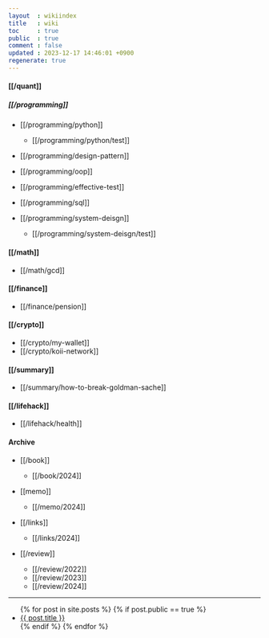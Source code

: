 ```yaml
---
layout  : wikiindex
title   : wiki
toc     : true
public  : true
comment : false
updated : 2023-12-17 14:46:01 +0900
regenerate: true
---
```


#### [[/quant]] 


##### [[/programming]]
* [[/programming/python]]
    * [[/programming/python/test]]

* [[/programming/design-pattern]]

* [[/programming/oop]]

* [[/programming/effective-test]]

* [[/programming/sql]]

* [[/programming/system-deisgn]]
    * [[/programming/system-deisgn/test]]  

#### [[/math]]
* [[/math/gcd]]

#### [[/finance]]
* [[/finance/pension]]

#### [[/crypto]]
* [[/crypto/my-wallet]]
* [[/crypto/koii-network]]

#### [[/summary]]
* [[/summary/how-to-break-goldman-sache]]

#### [[/lifehack]]
* [[/lifehack/health]]

#### Archive
* [[/book]]
    * [[/book/2024]]

* [[memo]]
    * [[/memo/2024]]

* [[/links]]
    * [[/links/2024]]

* [[/review]]
    * [[/review/2022]]
    * [[/review/2023]]
    * [[/review/2024]]

---
<div>
    <ul>
{% for post in site.posts %}
    {% if post.public == true %}
        <li>
            <a class="post-link" href="{{ post.url | prepend: site.baseurl }}">
                {{ post.title }}
            </a>
        </li>
    {% endif %}
{% endfor %}
    </ul>
</div>

